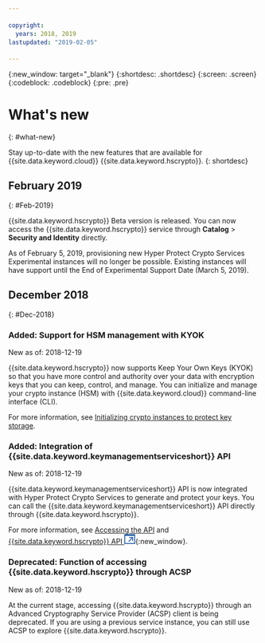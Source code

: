 ```yaml
---

copyright:
  years: 2018, 2019
lastupdated: "2019-02-05"

---
```


{:new_window: target="_blank"}
{:shortdesc: .shortdesc}
{:screen: .screen}
{:codeblock: .codeblock}
{:pre: .pre}

# What's new
{: #what-new}

Stay up-to-date with the new features that are available for {{site.data.keyword.cloud}} {{site.data.keyword.hscrypto}}.
{: shortdesc}

## February 2019
{: #Feb-2019}

{{site.data.keyword.hscrypto}} Beta version is released. You can now access the {{site.data.keyword.hscrypto}} service through **Catalog** > **Security and Identity** directly.

As of February 5, 2019, provisioning new Hyper Protect Crypto Services Experimental instances will no longer be possible. Existing instances will have support until the End of Experimental Support Date (March 5, 2019).

## December 2018
{: #Dec-2018}

### Added: Support for HSM management with KYOK
New as of: 2018-12-19

{{site.data.keyword.hscrypto}} now supports Keep Your Own Keys (KYOK) so that you have more control and authority over your data with encryption keys that you can keep, control, and manage. You can initialize and manage your crypto instance (HSM) with {{site.data.keyword.cloud}} command-line interface (CLI).

For more information, see [Initializing crypto instances to protect key storage](/docs/services/hs-crypto/initialize_hsm.html).

### Added: Integration of {{site.data.keyword.keymanagementserviceshort}} API
New as of: 2018-12-19

{{site.data.keyword.keymanagementserviceshort}} API is now integrated with Hyper Protect Crypto Services to generate and protect your keys. You can call the {{site.data.keyword.keymanagementserviceshort}} API directly through {{site.data.keyword.hscrypto}}.

For more information, see [Accessing the API](/docs/services/hs-crypto/access-api.html) and [{{site.data.keyword.hscrypto}} API ![External link icon](image/external_link.svg "External link icon")](https://console.bluemix.net/apidocs/hp-crypto){:new_window}.

### Deprecated: Function of accessing {{site.data.keyword.hscrypto}} through ACSP
New as of: 2018-12-19

At the current stage, accessing {{site.data.keyword.hscrypto}} through an Advanced Cryptography Service Provider (ACSP) client is being deprecated. If you are using a previous service instance, you can still use ACSP to explore {{site.data.keyword.hscrypto}}.
